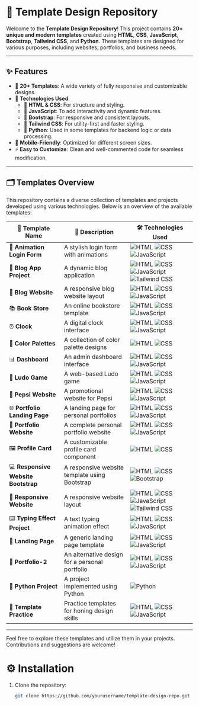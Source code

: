  # 🌟 Template Design Repository

Welcome to the **Template Design Repository**! This project contains **20+ unique and modern templates** created using **HTML**, **CSS**, **JavaScript**, **Bootstrap**, **Tailwind CSS**, and **Python**. These templates are designed for various purposes, including websites, portfolios, and business needs.

---

## ✨ Features

- 🔖 **20+ Templates**: A wide variety of fully responsive and customizable designs.
- 🚀 **Technologies Used**:
  - 📝 **HTML & CSS**: For structure and styling.
  - 🎨 **JavaScript**: To add interactivity and dynamic features.
  - 📏 **Bootstrap**: For responsive and consistent layouts.
  - 💨 **Tailwind CSS**: For utility-first and faster styling.
  - 🐍 **Python**: Used in some templates for backend logic or data processing.
- 📱 **Mobile-Friendly**: Optimized for different screen sizes.
- ⚡ **Easy to Customize**: Clean and well-commented code for seamless modification.

---
## 🗂️ Templates Overview

This repository contains a diverse collection of templates and projects developed using various technologies. Below is an overview of the available templates:

| 🌟 **Template Name**            | 📝 **Description**                                     | 🛠️ **Technologies Used**        |
|--------------------------------|---------------------------------------------------------|----------------------------------|
| 🎨 **Animation Login Form**    | A stylish login form with animations                   | ![HTML](https://img.shields.io/badge/-HTML-E34F26?logo=html5&logoColor=white) ![CSS](https://img.shields.io/badge/-CSS-1572B6?logo=css3&logoColor=white) ![JavaScript](https://img.shields.io/badge/-JavaScript-F7DF1E?logo=javascript&logoColor=black) |
| 📝 **Blog App Project**        | A dynamic blog application                             | ![HTML](https://img.shields.io/badge/-HTML-E34F26?logo=html5&logoColor=white) ![CSS](https://img.shields.io/badge/-CSS-1572B6?logo=css3&logoColor=white) ![JavaScript](https://img.shields.io/badge/-JavaScript-F7DF1E?logo=javascript&logoColor=black) ![Tailwind CSS](https://img.shields.io/badge/-Tailwind%20CSS-06B6D4?logo=tailwindcss&logoColor=white) |
| 📰 **Blog Website**            | A responsive blog website layout                       | ![HTML](https://img.shields.io/badge/-HTML-E34F26?logo=html5&logoColor=white) ![CSS](https://img.shields.io/badge/-CSS-1572B6?logo=css3&logoColor=white) ![JavaScript](https://img.shields.io/badge/-JavaScript-F7DF1E?logo=javascript&logoColor=black) |
| 📚 **Book Store**              | An online bookstore template                           | ![HTML](https://img.shields.io/badge/-HTML-E34F26?logo=html5&logoColor=white) ![CSS](https://img.shields.io/badge/-CSS-1572B6?logo=css3&logoColor=white) ![JavaScript](https://img.shields.io/badge/-JavaScript-F7DF1E?logo=javascript&logoColor=black) |
| ⏰ **Clock**                   | A digital clock interface                              | ![HTML](https://img.shields.io/badge/-HTML-E34F26?logo=html5&logoColor=white) ![CSS](https://img.shields.io/badge/-CSS-1572B6?logo=css3&logoColor=white) ![JavaScript](https://img.shields.io/badge/-JavaScript-F7DF1E?logo=javascript&logoColor=black) |
| 🎨 **Color Palettes**          | A collection of color palette designs                  | ![HTML](https://img.shields.io/badge/-HTML-E34F26?logo=html5&logoColor=white) ![CSS](https://img.shields.io/badge/-CSS-1572B6?logo=css3&logoColor=white) |
| 📊 **Dashboard**               | An admin dashboard interface                           | ![HTML](https://img.shields.io/badge/-HTML-E34F26?logo=html5&logoColor=white) ![CSS](https://img.shields.io/badge/-CSS-1572B6?logo=css3&logoColor=white) ![JavaScript](https://img.shields.io/badge/-JavaScript-F7DF1E?logo=javascript&logoColor=black) |
| 🎲 **Ludo Game**               | A web-based Ludo game                                  | ![HTML](https://img.shields.io/badge/-HTML-E34F26?logo=html5&logoColor=white) ![CSS](https://img.shields.io/badge/-CSS-1572B6?logo=css3&logoColor=white) ![JavaScript](https://img.shields.io/badge/-JavaScript-F7DF1E?logo=javascript&logoColor=black) |
| 🥤 **Pepsi Website**           | A promotional website for Pepsi                        | ![HTML](https://img.shields.io/badge/-HTML-E34F26?logo=html5&logoColor=white) ![CSS](https://img.shields.io/badge/-CSS-1572B6?logo=css3&logoColor=white) ![JavaScript](https://img.shields.io/badge/-JavaScript-F7DF1E?logo=javascript&logoColor=black) |
| 🌐 **Portfolio Landing Page**  | A landing page for personal portfolios                 | ![HTML](https://img.shields.io/badge/-HTML-E34F26?logo=html5&logoColor=white) ![CSS](https://img.shields.io/badge/-CSS-1572B6?logo=css3&logoColor=white) ![JavaScript](https://img.shields.io/badge/-JavaScript-F7DF1E?logo=javascript&logoColor=black) |
| 💼 **Portfolio Website**       | A complete personal portfolio website                  | ![HTML](https://img.shields.io/badge/-HTML-E34F26?logo=html5&logoColor=white) ![CSS](https://img.shields.io/badge/-CSS-1572B6?logo=css3&logoColor=white) ![JavaScript](https://img.shields.io/badge/-JavaScript-F7DF1E?logo=javascript&logoColor=black) |
| 🖼️ **Profile Card**            | A customizable profile card component                  | ![HTML](https://img.shields.io/badge/-HTML-E34F26?logo=html5&logoColor=white) ![CSS](https://img.shields.io/badge/-CSS-1572B6?logo=css3&logoColor=white) |
| 💻 **Responsive Website Bootstrap** | A responsive website template using Bootstrap       | ![HTML](https://img.shields.io/badge/-HTML-E34F26?logo=html5&logoColor=white) ![CSS](https://img.shields.io/badge/-CSS-1572B6?logo=css3&logoColor=white) ![Bootstrap](https://img.shields.io/badge/-Bootstrap-7952B3?logo=bootstrap&logoColor=white) |
| 📱 **Responsive Website**      | A responsive website layout                            | ![HTML](https://img.shields.io/badge/-HTML-E34F26?logo=html5&logoColor=white) ![CSS](https://img.shields.io/badge/-CSS-1572B6?logo=css3&logoColor=white) ![JavaScript](https://img.shields.io/badge/-JavaScript-F7DF1E?logo=javascript&logoColor=black) ![Tailwind CSS](https://img.shields.io/badge/-Tailwind%20CSS-06B6D4?logo=tailwindcss&logoColor=white) |
| ⌨️ **Typing Effect Project**   | A text typing animation effect                         | ![HTML](https://img.shields.io/badge/-HTML-E34F26?logo=html5&logoColor=white) ![CSS](https://img.shields.io/badge/-CSS-1572B6?logo=css3&logoColor=white) ![JavaScript](https://img.shields.io/badge/-JavaScript-F7DF1E?logo=javascript&logoColor=black) |
| 🚀 **Landing Page**            | A generic landing page template                        | ![HTML](https://img.shields.io/badge/-HTML-E34F26?logo=html5&logoColor=white) ![CSS](https://img.shields.io/badge/-CSS-1572B6?logo=css3&logoColor=white) ![JavaScript](https://img.shields.io/badge/-JavaScript-F7DF1E?logo=javascript&logoColor=black) |
| 🎨 **Portfolio-2**             | An alternative design for a personal portfolio         | ![HTML](https://img.shields.io/badge/-HTML-E34F26?logo=html5&logoColor=white) ![CSS](https://img.shields.io/badge/-CSS-1572B6?logo=css3&logoColor=white) ![JavaScript](https://img.shields.io/badge/-JavaScript-F7DF1E?logo=javascript&logoColor=black) |
| 🐍 **Python Project**          | A project implemented using Python                     | ![Python](https://img.shields.io/badge/-Python-3776AB?logo=python&logoColor=white) |
| 🧪 **Template Practice**       | Practice templates for honing design skills            | ![HTML](https://img.shields.io/badge/-HTML-E34F26?logo=html5&logoColor=white) ![CSS](https://img.shields.io/badge/-CSS-1572B6?logo=css3&logoColor=white) ![JavaScript](https://img.shields.io/badge/-JavaScript-F7DF1E?logo=javascript&logoColor=black) |

---

Feel free to explore these templates and utilize them in your projects. Contributions and suggestions are welcome!

 
# ⚙️ Installation

1. Clone the repository:
   ```bash
   git clone https://github.com/yourusername/template-design-repo.git
